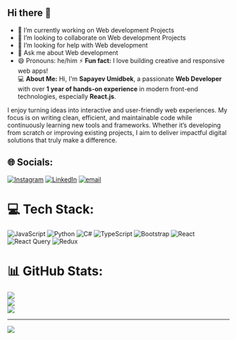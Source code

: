 ## Hi there 👋




- 🔭 I’m currently working on Web development Projects  
- 👯 I’m looking to collaborate on  Web development Projects 
- 🤔 I’m looking for help with  Web development 
- 💬 Ask me about Web development  
- 😄 Pronouns: he/him
⚡ **Fun fact:** I love building creative and responsive web apps!  
💻 **About Me:** Hi, I'm **Sapayev Umidbek**, a passionate **Web Developer** with over **1 year of hands-on experience** in modern front-end technologies, especially **React.js**.  

I enjoy turning ideas into interactive and user-friendly web experiences. My focus is on writing clean, efficient, and maintainable code while continuously learning new tools and frameworks. Whether it’s developing from scratch or improving existing projects, I aim to deliver impactful digital solutions that truly make a difference.

## 🌐 Socials:
[![Instagram](https://img.shields.io/badge/Instagram-%23E4405F.svg?logo=Instagram&logoColor=white)](https://instagram.com/um1d_khiva) [![LinkedIn](https://img.shields.io/badge/LinkedIn-%230077B5.svg?logo=linkedin&logoColor=white)](https://linkedin.com/in/umidbeksapayev) [![email](https://img.shields.io/badge/Email-D14836?logo=gmail&logoColor=white)](mailto:umidsapayev898@gmail.com) 

# 💻 Tech Stack:
![JavaScript](https://img.shields.io/badge/javascript-%23323330.svg?style=for-the-badge&logo=javascript&logoColor=%23F7DF1E) ![Python](https://img.shields.io/badge/python-3670A0?style=for-the-badge&logo=python&logoColor=ffdd54) ![C#](https://img.shields.io/badge/c%23-%23239120.svg?style=for-the-badge&logo=csharp&logoColor=white) ![TypeScript](https://img.shields.io/badge/typescript-%23007ACC.svg?style=for-the-badge&logo=typescript&logoColor=white) ![Bootstrap](https://img.shields.io/badge/bootstrap-%238511FA.svg?style=for-the-badge&logo=bootstrap&logoColor=white) ![React](https://img.shields.io/badge/react-%2320232a.svg?style=for-the-badge&logo=react&logoColor=%2361DAFB) ![React Query](https://img.shields.io/badge/-React%20Query-FF4154?style=for-the-badge&logo=react%20query&logoColor=white) ![Redux](https://img.shields.io/badge/redux-%23593d88.svg?style=for-the-badge&logo=redux&logoColor=white)
# 📊 GitHub Stats:
![](https://github-readme-stats.vercel.app/api?username=umidbeksapayev&theme=default_repocard&hide_border=false&include_all_commits=false&count_private=false)<br/>
![](https://nirzak-streak-stats.vercel.app/?user=umidbeksapayev&theme=default_repocard&hide_border=false)<br/>
![](https://github-readme-stats.vercel.app/api/top-langs/?username=umidbeksapayev&theme=default_repocard&hide_border=false&include_all_commits=false&count_private=false&layout=compact)

---
[![](https://visitcount.itsvg.in/api?id=umidbeksapayev&icon=0&color=0)](https://visitcount.itsvg.in)

<!-- Proudly created with GPRM ( https://gprm.itsvg.in ) -->
